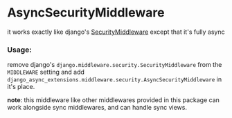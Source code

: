 # AsyncSecurityMiddleware

it works exactly like django's [SecurityMiddleware](https://docs.djangoproject.com/en/5.1/ref/middleware/#module-django.middleware.security)
except that it's fully async

### Usage:
remove django's `django.middleware.security.SecurityMiddleware` from the `MIDDLEWARE` setting and add
`django_async_extensions.middleware.security.AsyncSecurityMiddleware` in it's place.

**note**: this middleware like other middlewares provided in this package can work alongside sync middlewares, and can handle sync views.
